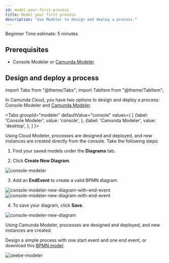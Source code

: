 ```yaml
---
id: model-your-first-process
title: Model your first process
description: "Use Modeler to design and deploy a process."
---
```

<span class="badge badge--primary">Beginner</span>
<span class="badge badge--primary">Time estimate: 5 minutes</span>

## Prerequisites

- Console Modeler or [Camunda Modeler](https://camunda.com/download/modeler/)

## Design and deploy a process

import Tabs from "@theme/Tabs";
import TabItem from "@theme/TabItem";

In Camunda Cloud, you have two options to design and deploy a process: Console Modeler and [Camunda Modeler](https://camunda.com/download/modeler/).

<Tabs groupId="modeler" defaultValue="console" values={
[
{label: 'Console Modeler', value: 'console', },
{label: 'Camunda Modeler', value: 'desktop', },
]
}>

<TabItem value='console'>

Using Cloud Modeler, processes are designed and deployed, and new instances are created directly from the console. Take the following steps:

1. Find your saved models under the **Diagrams** tab.

2. Click **Create New Diagram**.

![console-modeler](../../components/modeler/cloud-modeler/img/bpmn-diagrams-overview.png)

3. Add an **EndEvent** to create a valid BPMN diagram.

![console-modeler-new-diagram-with-end-event](../../components/modeler/cloud-modeler/img/cloud-modeler-new-diagram-with-end-event.png)
![console-modeler-new-diagram-with-end-event](../../components/modeler/cloud-modeler/img/cloud-modeler-new-diagram-with-end-event2.png)

4. To save your diagram, click **Save**.

![console-modeler-new-diagram](../../components/modeler/cloud-modeler/img/cloud-modeler-new-diagram-with-name.png)

</TabItem>

<TabItem value='desktop'>

Using Camunda Modeler, processes are designed and deployed, and new instances are created.

Design a simple process with one start event and one end event, or download this [BPMN model](./bpmn/gettingstarted_quickstart.bpmn).

![zeebe-modeler](./img/zeebe-modeler.png)
</TabItem>
</Tabs>
